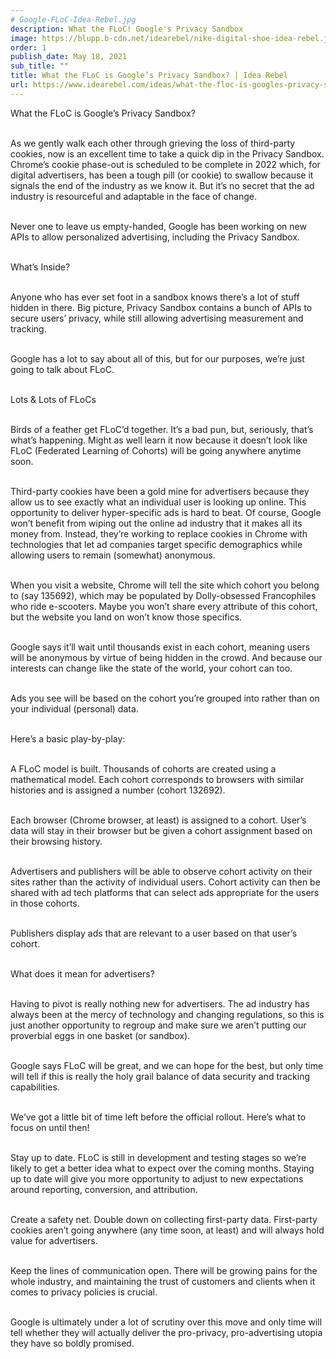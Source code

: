 ```yaml
---
# Google-FLoC-Idea-Rebel.jpg
description: What the FLoC! Google's Privacy Sandbox
image: https://blupp.b-cdn.net/idearebel/nike-digital-shoe-idea-rebel.jpeg?quality=80&width=800
order: 1
publish_date: May 18, 2021
sub_title: ""
title: What the FLoC is Google’s Privacy Sandbox? | Idea Rebel
url: https://www.idearebel.com/ideas/what-the-floc-is-googles-privacy-sandbox/
---
```

What the FLoC is Google’s Privacy Sandbox?

\
As we gently walk each other through grieving the loss of third-party cookies, now is an excellent time to take a quick dip in the Privacy Sandbox. Chrome’s cookie phase-out is scheduled to be complete in 2022 which, for digital advertisers, has been a tough pill (or cookie) to swallow because it signals the end of the industry as we know it. But it’s no secret that the ad industry is resourceful and adaptable in the face of change.

\
Never one to leave us empty-handed, Google has been working on new APIs to allow personalized advertising, including the Privacy Sandbox.

\
What’s Inside?

\
Anyone who has ever set foot in a sandbox knows there’s a lot of stuff hidden in there. Big picture, Privacy Sandbox contains a bunch of APIs to secure users’ privacy, while still allowing advertising measurement and tracking.

\
Google has a lot to say about all of this, but for our purposes, we’re just going to talk about FLoC.

\
Lots & Lots of FLoCs

\
Birds of a feather get FLoC’d together. It’s a bad pun, but, seriously, that’s what’s happening. Might as well learn it now because it doesn’t look like FLoC (Federated Learning of Cohorts) will be going anywhere anytime soon.

\
Third-party cookies have been a gold mine for advertisers because they allow us to see exactly what an individual user is looking up online. This opportunity to deliver hyper-specific ads is hard to beat. Of course, Google won’t benefit from wiping out the online ad industry that it makes all its money from. Instead, they’re working to replace cookies in Chrome with technologies that let ad companies target specific demographics while allowing users to remain (somewhat) anonymous.

\
When you visit a website, Chrome will tell the site which cohort you belong to (say 135692), which may be populated by Dolly-obsessed Francophiles who ride e-scooters. Maybe you won’t share every attribute of this cohort, but the website you land on won’t know those specifics.

\
Google says it’ll wait until thousands exist in each cohort, meaning users will be anonymous by virtue of being hidden in the crowd. And because our interests can change like the state of the world, your cohort can too.

\
Ads you see will be based on the cohort you’re grouped into rather than on your individual (personal) data.

\
Here’s a basic play-by-play:

\
A FLoC model is built. Thousands of cohorts are created using a mathematical model. Each cohort corresponds to browsers with similar histories and is assigned a number (cohort 132692).

\
Each browser (Chrome browser, at least) is assigned to a cohort. User’s data will stay in their browser but be given a cohort assignment based on their browsing history.

\
Advertisers and publishers will be able to observe cohort activity on their sites rather than the activity of individual users. Cohort activity can then be shared with ad tech platforms that can select ads appropriate for the users in those cohorts.

\
Publishers display ads that are relevant to a user based on that user’s cohort.

\
What does it mean for advertisers?

\
Having to pivot is really nothing new for advertisers. The ad industry has always been at the mercy of technology and changing regulations, so this is just another opportunity to regroup and make sure we aren’t putting our proverbial eggs in one basket (or sandbox).

\
Google says FLoC will be great, and we can hope for the best, but only time will tell if this is really the holy grail balance of data security and tracking capabilities.

\
We’ve got a little bit of time left before the official rollout. Here’s what to focus on until then!

\
Stay up to date. FLoC is still in development and testing stages so we’re likely to get a better idea what to expect over the coming months. Staying up to date will give you more opportunity to adjust to new expectations around reporting, conversion, and attribution.

\
Create a safety net. Double down on collecting first-party data. First-party cookies aren’t going anywhere (any time soon, at least) and will always hold value for advertisers.

\
Keep the lines of communication open. There will be growing pains for the whole industry, and maintaining the trust of customers and clients when it comes to privacy policies is crucial.

\
Google is ultimately under a lot of scrutiny over this move and only time will tell whether they will actually deliver the pro-privacy, pro-advertising utopia they have so boldly promised.